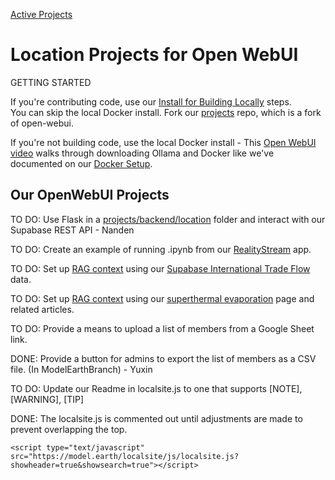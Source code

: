 [Active Projects](../)
# Location Projects for Open WebUI

GETTING STARTED

If you're contributing code, use our [Install for Building Locally](setup) steps.  
You can skip the local Docker install. Fork our [projects](https://github.com/ModelEarth/projects/) repo, which is a fork of open-webui.  

If you're not building code, use the local Docker install - This [Open WebUI video](https://www.youtube.com/watch?v=N-aRJe--txs) walks through downloading Ollama and Docker like we've documented on our [Docker Setup](setup/docker).


## Our OpenWebUI Projects

TO DO: Use Flask in a [projects/backend/location](https://github.com/ModelEarth/projects/tree/main/backend) folder and interact with our Supabase REST API - Nanden

TO DO: Create an example of running .ipynb from our [RealityStream](../../RealityStream/) app.

TO DO: Set up [RAG context](https://docs.openwebui.com/tutorial/rag/) using our [Supabase International Trade Flow](../../OpenFootprint/prep/sql/supabase/) data.

TO DO: Set up [RAG context](https://docs.openwebui.com/tutorial/rag/) using our [superthermal evaporation](../../evaporation-kits/) page and related articles.


<!--TO DO: Activate hosting using Cloudflare.-->

TO DO: Provide a means to upload a list of members from a Google Sheet link.

DONE: Provide a button for admins to export the list of members as a CSV file. (In ModelEarthBranch) - Yuxin

TO DO: Update our Readme in localsite.js to one that supports [NOTE], [WARNING], [TIP]

DONE: The localsite.js is commented out until adjustments are made to prevent overlapping the top.

	<script type="text/javascript" src="https://model.earth/localsite/js/localsite.js?showheader=true&showsearch=true"></script>